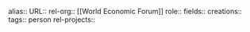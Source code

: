 alias::
URL::
rel-org:: [[World Economic Forum]]
role::
fields::
creations::
tags:: person
rel-projects::
